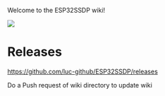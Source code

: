 Welcome to the ESP32SSDP wiki!

![](https://github.com/luc-github/ESP32SSDP/blob/master/wiki/images/sample.png)

# Releases
https://github.com/luc-github/ESP32SSDP/releases

Do a Push request of wiki directory to update wiki
